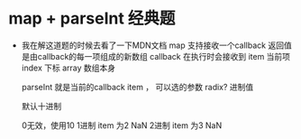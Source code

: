 # map + parseInt 经典题

- 我在解这道题的时候去看了一下MDN文档
   map  支持接收一个callback  返回值是由callback的每一项组成的新数组
   callback 在执行时会接收到 item 当前项  index 下标  array 数组本身
   
   parseInt 就是当前的callback  item  ，  可以选的参数 radix?  进制值

   默认十进制

   0无效，使用10
   1进制 item 为2  NaN
   2进制 item 为3  NaN